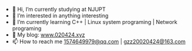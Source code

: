 - 👋 Hi, I’m currently studying at NJUPT
- 👀 I’m interested in anything interesting
- 🌱  I’m currently learning C++ | Linux system programing | Network programing 
- 💞️ My blog: www.020424.xyz
- 📫 How to reach me 1574649979@qq.com | gzz20020424@163.com 

<!---
gzz20020424/gzz20020424 is a ✨ special ✨ repository because its `README.md` (this file) appears on your GitHub profile.
You can click the Preview link to take a look at your changes.
--->
